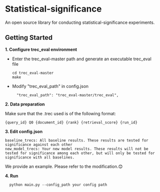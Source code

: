 # Statistical-significance

An open source library for conducting statistical-significance experiments.

## Getting Started

**1. Configure trec_eval environment**

  - Enter the trec_eval-master path and generate an executable trec_eval file
    ```
    cd trec_eval-master
    make
    ```
  - Modify "trec_eval_path" in config.json
      ```
        "trec_eval_path": "trec_eval-master/trec_eval",
      ```

**2. Data preparation**

Make sure that the .trec used is of the following format:

  ```
  {query_id} Q0 {document_id} {rank} {retrieval_score} {run_id}
  ```

**3. Edit config.json**

```
baseline_trecs: All baseline results. These results are tested for significance against each other
new_model_trecs: Your new model results. These results will not be tested for significance among each other, but will only be tested for significance with all baselines.
```

We provide an example. Please refer to the modification.😊

**4. Run**

```
  python main.py --config_path your config path
```
